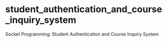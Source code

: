 # student_authentication_and_course_inquiry_system
Socket Programming: Student Authentication and Course Inquiry System
